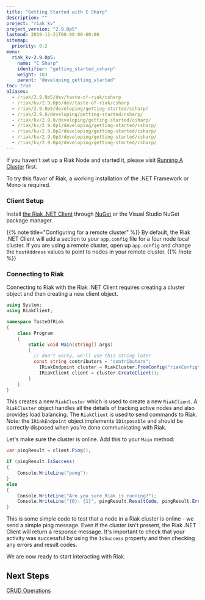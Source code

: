 ```yaml
---
title: "Getting Started with C Sharp"
description: ""
project: "riak_kv"
project_version: "2.9.0p5"
lastmod: 2019-11-21T00:00:00-00:00
sitemap:
  priority: 0.2
menu:
  riak_kv-2.9.0p5:
    name: "C Sharp"
    identifier: "getting_started_csharp"
    weight: 103
    parent: "developing_getting_started"
toc: true
aliases:
  - /riak/2.9.0p5/dev/taste-of-riak/csharp
  - /riak/kv/2.9.0p5/dev/taste-of-riak/csharp
  - /riak/2.9.0p5/developing/getting-started/csharp/
  - /riak/2.9.0/developing/getting-started/csharp/
  - /riak/kv/2.9.0/developing/getting-started/csharp/
  - /riak/kv/2.9.0p1/developing/getting-started/csharp/
  - /riak/kv/2.9.0p2/developing/getting-started/csharp/
  - /riak/kv/2.9.0p3/developing/getting-started/csharp/
  - /riak/kv/2.9.0p4/developing/getting-started/csharp/
---
```


If you haven't set up a Riak Node and started it, please visit [Running A Cluster]({{<baseurl>}}riak/kv/2.9.0p5/using/running-a-cluster) first.

To try this flavor of Riak, a working installation of the .NET Framework or Mono is required.

### Client Setup

Install [the Riak .NET Client](https://github.com/basho/riak-dotnet-client/wiki/Installation) through [NuGet](http://nuget.org/packages/RiakClient) or the Visual Studio NuGet package manager.

{{% note title="Configuring for a remote cluster" %}}
By default, the Riak .NET Client will add a section to your `app.config` file
for a four node local cluster. If you are using a remote cluster, open up
`app.config` and change the `hostAddress` values to point to nodes in your
remote cluster.
{{% /note %}}

### Connecting to Riak

Connecting to Riak with the Riak .NET Client requires creating a cluster object and then creating a new client object.

```csharp
using System;
using RiakClient;

namespace TasteOfRiak
{
    class Program
    {
        static void Main(string[] args)
        {
          // don't worry, we'll use this string later
          const string contributors = "contributors";
            IRiakEndpoint cluster = RiakCluster.FromConfig("riakConfig");
            IRiakClient client = cluster.CreateClient();
        }
    }
}
```

This creates a new `RiakCluster` which is used to create a new `RiakClient`. A `RiakCluster` object handles all the details of tracking active nodes and also provides load balancing. The `RiakClient` is used to send commands to Riak. *Note:* the `IRiakEndpoint` object implements `IDisposable` and should be correctly disposed when you're done communicating with Riak.

Let's make sure the cluster is online. Add this to your `Main` method:

```csharp
var pingResult = client.Ping();

if (pingResult.IsSuccess)
{
    Console.WriteLine("pong");
}
else
{
    Console.WriteLine("Are you sure Riak is running?");
    Console.WriteLine("{0}: {1}", pingResult.ResultCode, pingResult.ErrorMessage);
}
```

This is some simple code to test that a node in a Riak cluster is online - we send a simple ping message. Even if the cluster isn't present, the Riak .NET Client will return a response message. It's important to check that your activity was successful by using the `IsSuccess` property and then checking any errors and result codes.

We are now ready to start interacting with Riak.

## Next Steps

[CRUD Operations]({{<baseurl>}}riak/kv/2.9.0p5/developing/getting-started/csharp/crud-operations)
